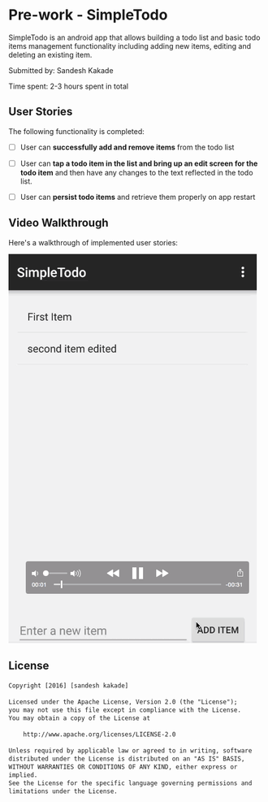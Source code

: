 # Pre-work - SimpleTodo

SimpleTodo is an android app that allows building a todo list and basic todo items management functionality including adding new items, editing and deleting an existing item.

Submitted by: Sandesh Kakade

Time spent: 2-3 hours spent in total

## User Stories

The following functionality is completed:

* [ ] User can **successfully add and remove items** from the todo list
* [ ] User can **tap a todo item in the list and bring up an edit screen for the todo item** and then have any changes to the text reflected in the todo list.
* [ ] User can **persist todo items** and retrieve them properly on app restart


## Video Walkthrough

Here's a walkthrough of implemented user stories:


<img src='simpletodo.gif' title='Video Walkthrough' width='' alt='Video Walkthrough' />


## License

    Copyright [2016] [sandesh kakade]

    Licensed under the Apache License, Version 2.0 (the "License");
    you may not use this file except in compliance with the License.
    You may obtain a copy of the License at

        http://www.apache.org/licenses/LICENSE-2.0

    Unless required by applicable law or agreed to in writing, software
    distributed under the License is distributed on an "AS IS" BASIS,
    WITHOUT WARRANTIES OR CONDITIONS OF ANY KIND, either express or implied.
    See the License for the specific language governing permissions and
    limitations under the License.
